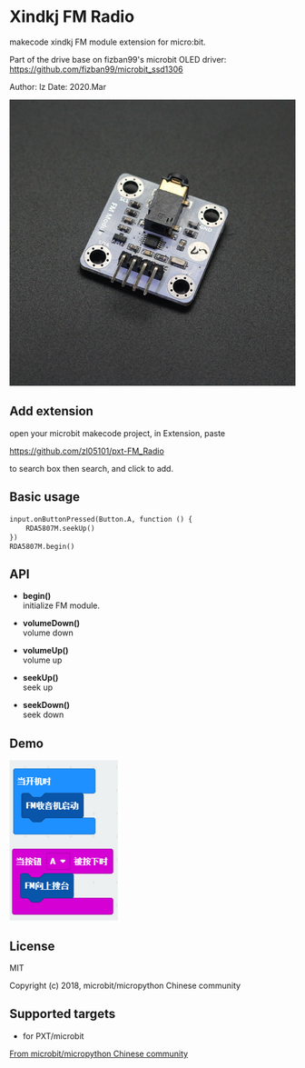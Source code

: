 # Xindkj FM Radio

makecode xindkj FM module extension for micro:bit.  

Part of the drive base on fizban99's microbit OLED driver:  
https://github.com/fizban99/microbit_ssd1306  

Author: lz
Date:   2020.Mar  

![](fm.png)  
  

## Add extension

open your microbit makecode project, in Extension, paste  

https://github.com/zl05101/pxt-FM_Radio

to search box then search, and click to add.  

## Basic usage

```
input.onButtonPressed(Button.A, function () {
    RDA5807M.seekUp()
})
RDA5807M.begin()
```

## API

- **begin()**  
initialize FM module.

- **volumeDown()**  
volume down

- **volumeUp()**  
volume up

- **seekUp()**  
seek up

- **seekDown()**  
seek down

## Demo

![](demo.png)  



## License

MIT

Copyright (c) 2018, microbit/micropython Chinese community  

## Supported targets

* for PXT/microbit


[From microbit/micropython Chinese community](http://www.micropython.org.cn)
